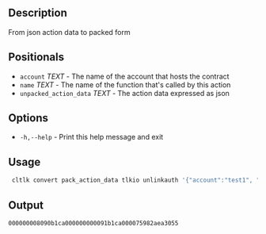 ## Description
From json action data to packed form

## Positionals
- `account` _TEXT_ - The name of the account that hosts the contract
- `name` _TEXT_ - The name of the function that's called by this action
- `unpacked_action_data` _TEXT_ - The action data expressed as json

## Options

- `-h,--help` - Print this help message and exit

## Usage
```sh
 cltlk convert pack_action_data tlkio unlinkauth '{"account":"test1", "code":"test2", "type":"tlkiotlkio"}'
```

## Output


```console
000000008090b1ca000000000091b1ca000075982aea3055
```
